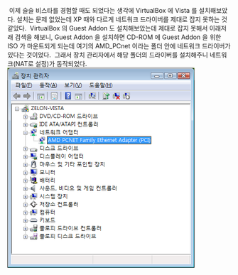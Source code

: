  이제 슬슬 비스타를 경험할 때도 되었다는 생각에 VirtualBox 에 Vista 를 설치해보았다. 설치는 문제 없었는데 XP 때와 다르게 네트워크 드라이버를 제대로 잡지 못하는 것 같았다.
 VirtualBox 의 Guest Addon 도 설치해보았는데 제대로 잡지 못해서 이래저래 검색을 해보니, Guest Addon 을 설치하면 CD-ROM 에 Guest Addon 을 위한 ISO 가 마운트되게 되는데 여기의 AMD\_PCnet 이라는 폴더 안에 네트워크 드라이버가 있다는 것이었다.
 그래서 장치 관리자에서 해당 폴더의 드라이버를 설치해주니 네트워크(NAT로 설정)가 동작되었다.
<img src="VistaNetworkOnVirtualBox.png" width="421" height="450" />

